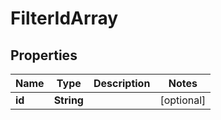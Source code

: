 
# FilterIdArray

## Properties
Name | Type | Description | Notes
------------ | ------------- | ------------- | -------------
**id** | **String** |  |  [optional]



